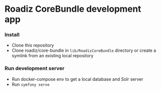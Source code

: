 # Roadiz CoreBundle development app

### Install

- Clone this repository
- Clone roadiz/core-bundle in `lib/RoadizCoreBundle` directory or create a symlink from an existing local repository

### Run development server

- Run docker-compose env to get a local database and Solr server
- Run `symfony serve`

